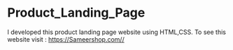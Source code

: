 # Product_Landing_Page
I developed this product landing page website using HTML,CSS. To see this website visit : https://Sameershop.com//
